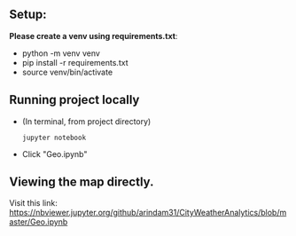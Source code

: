 ## Setup:

**Please create a venv using requirements.txt**:
- python -m venv venv
- pip install -r requirements.txt
- source venv/bin/activate

## Running project locally

- (In terminal, from project directory)
  
  `jupyter notebook`

- Click "Geo.ipynb"

## Viewing the map directly.

Visit this link:
https://nbviewer.jupyter.org/github/arindam31/CityWeatherAnalytics/blob/master/Geo.ipynb
